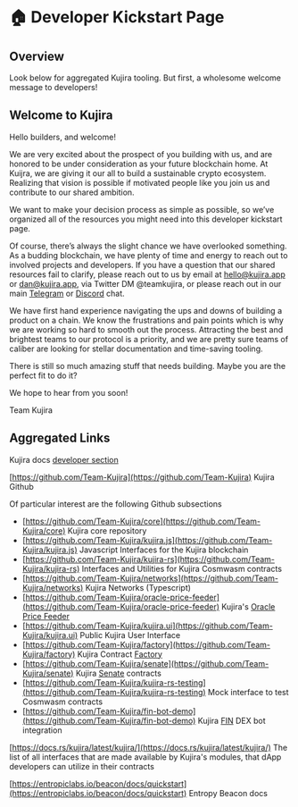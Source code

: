 # 🏠 Developer Kickstart Page

## Overview

Look below for aggregated Kujira tooling. But first, a wholesome welcome message to developers!

## Welcome to Kujira

Hello builders, and welcome!

We are very excited about the prospect of you building with us, and are honored to be under consideration as your future blockchain home. At Kuijra, we are giving it our all to build a sustainable crypto ecosystem. Realizing that vision is possible if motivated people like you join us and contribute to our shared ambition.

We want to make your decision process as simple as possible, so we’ve organized all of the resources you might need into this developer kickstart page.

Of course, there’s always the slight chance we have overlooked something. As a budding blockchain, we have plenty of time and energy to reach out to involved projects and developers. If you have a question that our shared resources fail to clarify, please reach out to us by email at hello@kujira.app or dan@kujira.app, via Twitter DM @teamkujira, or please reach out in our main [Telegram](../community/kujira-socials/telegram.md) or [Discord](../community/kujira-socials/discord.md) chat.

We have first hand experience navigating the ups and downs of building a product on a chain. We know the frustrations and pain points which is why we are working so hard to smooth out the process. Attracting the best and brightest teams to our protocol is a priority, and we are pretty sure teams of caliber are looking for stellar documentation and time-saving tooling.

There is still so much amazing stuff that needs building. Maybe you are the perfect fit to do it?

We hope to hear from you soon!

Team Kujira

## Aggregated Links&#x20;

Kujira docs [developer section](broken-reference)

[https://github.com/Team-Kujira](https://github.com/Team-Kujira) Kujira Github

Of particular interest are the following Github subsections

* [https://github.com/Team-Kujira/core](https://github.com/Team-Kujira/core) Kujira core repository
* [https://github.com/Team-Kujira/kujira.js](https://github.com/Team-Kujira/kujira.js) Javascript Interfaces for the Kujira blockchain
* [https://github.com/Team-Kujira/kujira-rs](https://github.com/Team-Kujira/kujira-rs) Interfaces and Utilities for Kujira Cosmwasm contracts
* [https://github.com/Team-Kujira/networks](https://github.com/Team-Kujira/networks) Kujira Networks (Typescript)
* [https://github.com/Team-Kujira/oracle-price-feeder](https://github.com/Team-Kujira/oracle-price-feeder) Kujira's [Oracle Price Feeder](smart-contracts/oracle.md)
* [https://github.com/Team-Kujira/kujira.ui](https://github.com/Team-Kujira/kujira.ui) Public Kujira User Interface&#x20;
* [https://github.com/Team-Kujira/factory](https://github.com/Team-Kujira/factory) Kujira Contract [Factory](smart-contracts/token-factory.md)
* [https://github.com/Team-Kujira/senate](https://github.com/Team-Kujira/senate) Kujira [Senate](../dapps-and-infrastructure/senate.md) contracts
* [https://github.com/Team-Kujira/kujira-rs-testing](https://github.com/Team-Kujira/kujira-rs-testing) Mock interface to test Cosmwasm contracts
* [https://github.com/Team-Kujira/fin-bot-demo](https://github.com/Team-Kujira/fin-bot-demo) Kujira [FIN](../dapps-and-infrastructure/fin/) DEX bot integration

[https://docs.rs/kujira/latest/kujira/](https://docs.rs/kujira/latest/kujira/) The list of all interfaces that are made available by Kujira's modules, that dApp developers can utilize in their contracts

[https://entropiclabs.io/beacon/docs/quickstart](https://entropiclabs.io/beacon/docs/quickstart) Entropy Beacon docs&#x20;

